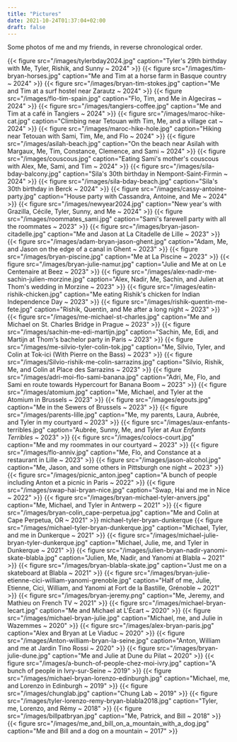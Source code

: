 ```yaml
---
title: "Pictures"
date: 2021-10-24T01:37:04+02:00
draft: false
---
```


Some photos of me and my friends, in reverse chronological order.

{{< figure src="/images/tylerbday2024.jpg" caption="Tyler's 29th birthday with Me, Tyler, Rishik, and Sunny ~ 2024" >}}
{{< figure src="/images/tim-bryan-horses.jpg" caption="Me and Tim at a horse farm in Basque country ~ 2024" >}}
{{< figure src="/images/bryan-tim-stokes.jpg" caption="Me and Tim at a surf hostel near Zarautz ~ 2024" >}}
{{< figure src="/images/flo-tim-spain.jpg" caption="Flo, Tim, and Me in Algeciras ~ 2024" >}}
{{< figure src="/images/tangiers-coffee.jpg" caption="Me and Tim at a café in Tangiers ~ 2024" >}}
{{< figure src="/images/maroc-hike-cat.jpg" caption="Climbing near Tetouan with Tim, Me, and a village cat ~ 2024" >}}
{{< figure src="/images/maroc-hike-hole.jpg" caption="Hiking near Tetouan with Sami, Tim, Me, and Flo ~ 2024" >}}
{{< figure src="/images/asilah-beach.jpg" caption="On the beach near Asilah with Margaux, Me, Tim, Constance, Clemence, and Sami ~ 2024" >}}
{{< figure src="/images/couscous.jpg" caption="Eating Sami's mother's couscous with Alex, Me, Sami, and Tim ~ 2024" >}}
{{< figure src="/images/sila-bday-balcony.jpg" caption="Sila's 30th birthday in Nempont-Saint-Firmin ~ 2024" >}}
{{< figure src="/images/sila-bday-beach.jpg" caption="Sila's 30th birthday in Berck ~ 2024" >}}
{{< figure src="/images/cassy-antoine-party.jpg" caption="House party with Cassandra, Antoine, and Me ~ 2024" >}}
{{< figure src="/images/newyear2024.jpg" caption="New year's with Grazilla, Cécile, Tyler, Sunny, and Me ~ 2024" >}}
{{< figure src="/images/roommates_sami.jpg" caption="Sami's farewell party with all the roommates ~ 2023" >}}
{{< figure src="/images/bryan-jason-citadelle.jpg" caption="Me and Jason at La Citadelle de Lille ~ 2023" >}}
{{< figure src="/images/adam-bryan-jason-ghent.jpg" caption="Adam, Me, and Jason on the edge of a canal in Ghent ~ 2023" >}}
{{< figure src="/images/bryan-piscine.jpg" caption="Me at La Piscine ~ 2023" >}}
{{< figure src="/images/bryan-julie-namur.jpg" caption="Julie and Me at on Le Centenaire at Beez ~ 2023" >}}
{{< figure src="/images/alex-nadir-me-sachin-julien-morzine.jpg" caption="Alex, Nadir, Me, Sachin, and Julien at Thom's wedding in Morzine ~ 2023" >}}
{{< figure src="/images/eatin-rishik-chicken.jpg" caption="Me eating Rishik's chicken for Indian Independence Day ~ 2023" >}}
{{< figure src="/images/rishik-quentin-me-fete.jpg" caption="Rishik, Quentin, and Me after a long night ~ 2023" >}}
{{< figure src="/images/me-michael-st-charles.jpg" caption="Me and Michael on St. Charles Bridge in Prague ~ 2023" >}}
{{< figure src="/images/sachin-me-edi-martijn.jpg" caption="Sachin, Me, Edi, and Martijn at Thom's bachelor party in Paris ~ 2023" >}}
{{< figure src="/images/me-silvio-tyler-colin-tok.jpg" caption="Me, Silvio, Tyler, and Colin at Tok-ici (With Pierre on the Bass) ~ 2023" >}}
{{< figure src="/images/Silvio-rishik-me-colin-sarrazins.jpg" caption="Silvio, Rishik, Me, and Colin at Place des Sarrazins ~ 2023" >}}
{{< figure src="/images/adri-moi-flo-sami-banana.jpg" caption="Adri, Me, Flo, and Sami en route towards Hypercourt for Banana Boom ~ 2023" >}}
{{< figure src="/images/atomium.jpg" caption="Me, Michael, and Tyler at the Atomium in Brussels ~ 2023" >}}
{{< figure src="/images/egouts.jpg" caption="Me in the Sewers of Brussels ~ 2023" >}}
{{< figure src="/images/parents-lille.jpg" caption="Me, my parents, Laura, Aubrée, and Tyler in my courtyard ~ 2023" >}}
{{< figure src="/images/aux-enfants-terribles.jpg" caption="Aubrée, Sunny, Me, and Tyler at *Aux Enfants Terribles* ~ 2023" >}}
{{< figure src="/images/colocs-court.jpg" caption="Me and my roommates in our courtyard ~ 2023" >}}
{{< figure src="/images/flo-anniv.jpg" caption="Me, Flo, and Constance at a restaurant in Lille ~ 2023" >}}
{{< figure src="/images/jason-alcohol.jpg" caption="Me, Jason, and some others in Pittsburgh one night ~ 2023" >}}
{{< figure src="/images/picnic_anton.jpeg" caption="A bunch of people including Anton et a picnic in Paris ~ 2022" >}}
{{< figure src="/images/swap-hai-bryan-nice.jpg" caption="Swap, Hai and me in Nice ~ 2022" >}}
{{< figure src="/images/bryan-michael-tyler-anvers.jpg" caption="Me, Michael, and Tyler in Antwerp ~ 2021" >}}
{{< figure src="/images/bryan-colin_cape-perpetua.jpg" caption="Me and Colin at Cape Perpetua, OR ~ 2021" >}}
michael-tyler-bryan-dunkerque
{{< figure src="/images/michael-tyler-bryan-dunkerque.jpg" caption="Michael, Tyler, and me in Dunkerque ~ 2021" >}}
{{< figure src="/images/michael-julie-bryan-tyler-dunkerque.jpg" caption="Michael, Julie, me, and Tyler in Dunkerque ~ 2021" >}}
{{< figure src="/images/julien-bryan-nadir-yanomi-skate-blabla.jpg" caption="Julien, Me, Nadir, and Yanomi at Blabla ~ 2021" >}}
{{< figure src="/images/bryan-blabla-skate.jpg" caption="Just me on a skateboard at Blabla ~ 2021" >}}
{{< figure src="/images/bryan-julie-etienne-cici-william-yanomi-grenoble.jpg" caption="Half of me, Julie, Etienne, Cici, William, and Yanomi at Fort de la Bastille, Grénoble ~ 2021" >}}
{{< figure src="/images/bryan-jeremy.png" caption="Me, Jeremy, and Mathieu on French TV ~ 2021" >}}
{{< figure src="/images/michael-bryan-lecart.jpg" caption="Me and Michael at L'Écart ~ 2020" >}}
{{< figure src="/images/michael-bryan-julie.jpg" caption="Michael, me, and Julie in Wazemmes ~ 2020" >}}
{{< figure src="/images/alex-bryan-paris.jpg" caption="Alex and Bryan at Le Viaduc ~ 2020" >}}
{{< figure src="/images/Anton-william-bryan-la-seine.jpg" caption="Anton, William and me at Jardin Tino Rossi ~ 2020" >}}
{{< figure src="/images/bryan-julie-dune.jpg" caption="Me and Julie at Dune du Pilat ~ 2020" >}}
{{< figure src="/images/a-bunch-of-people-chez-moi-ivry.jpg" caption="A bunch of people in Ivry-sur-Seine ~ 2019" >}}
{{< figure src="/images/michael-bryan-lorenzo-edinburgh.jpg" caption="Michael, me, and Lorenzo in Edinburgh ~ 2019" >}}
{{< figure src="/images/chunglab.jpg" caption="Chung Lab ~ 2019" >}}
{{< figure src="/images/tyler-lorenzo-remy-bryan-blabla2018.jpg" caption="Tyler, me, Lorenzo, and Rémy ~ 2018" >}}
{{< figure src="/images/billpatbryan.jpg" caption="Me, Patrick, and Bill ~ 2018" >}}
{{< figure src="/images/me_and_bill_on_a_mountain_with_a_dog.jpg" caption="Me and Bill and a dog on a mountain ~ 2017" >}}

